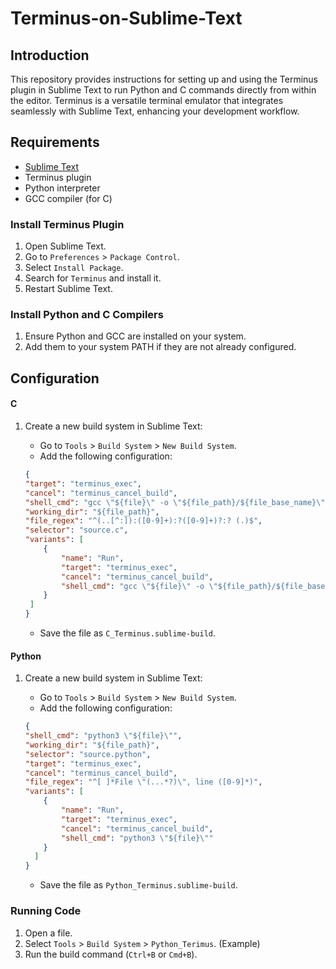 # Terminus-on-Sublime-Text

## Introduction

This repository provides instructions for setting up and using the Terminus plugin in Sublime Text to run Python and C commands directly from within the editor. Terminus is a versatile terminal emulator that integrates seamlessly with Sublime Text, enhancing your development workflow.

## Requirements

- [Sublime Text](https://www.sublimetext.com/)
- Terminus plugin
- Python interpreter
- GCC compiler (for C)


### Install Terminus Plugin

1. Open Sublime Text.
2. Go to `Preferences` > `Package Control`.
3. Select `Install Package`.
4. Search for `Terminus` and install it.
5. Restart Sublime Text.

### Install Python and C Compilers

1. Ensure Python and GCC are installed on your system.
2. Add them to your system PATH if they are not already configured.

## Configuration

#### C

1. Create a new build system in Sublime Text:
   - Go to `Tools` > `Build System` > `New Build System`.
   - Add the following configuration:

    ```json
    {
    "target": "terminus_exec",
    "cancel": "terminus_cancel_build",
    "shell_cmd": "gcc \"${file}\" -o \"${file_path}/${file_base_name}\" && \"${file_path}/${file_base_name}\"",
    "working_dir": "${file_path}",
    "file_regex": "^(..[^:]):([0-9]+):?([0-9]+)?:? (.)$",
    "selector": "source.c",
    "variants": [
        {
            "name": "Run",
            "target": "terminus_exec",
            "cancel": "terminus_cancel_build",
            "shell_cmd": "gcc \"${file}\" -o \"${file_path}/${file_base_name}\" && \"${file_path}/${file_base_name}\""
        }
     ]
   }
    ```

   - Save the file as `C_Terminus.sublime-build`.

#### Python

1. Create a new build system in Sublime Text:
   - Go to `Tools` > `Build System` > `New Build System`.
   - Add the following configuration:

    ```json
    {
    "shell_cmd": "python3 \"${file}\"",
    "working_dir": "${file_path}",
    "selector": "source.python",
    "target": "terminus_exec",
    "cancel": "terminus_cancel_build",
    "file_regex": "^[ ]*File \"(...*?)\", line ([0-9]*)",
    "variants": [
        {
            "name": "Run",
            "target": "terminus_exec",
            "cancel": "terminus_cancel_build",
            "shell_cmd": "python3 \"${file}\""
        }
      ]
    }
    ```

   - Save the file as `Python_Terminus.sublime-build`.


### Running Code

1. Open a file.
2. Select `Tools` > `Build System` > `Python_Terimus`. (Example)
3. Run the build command (`Ctrl+B` or `Cmd+B`).


